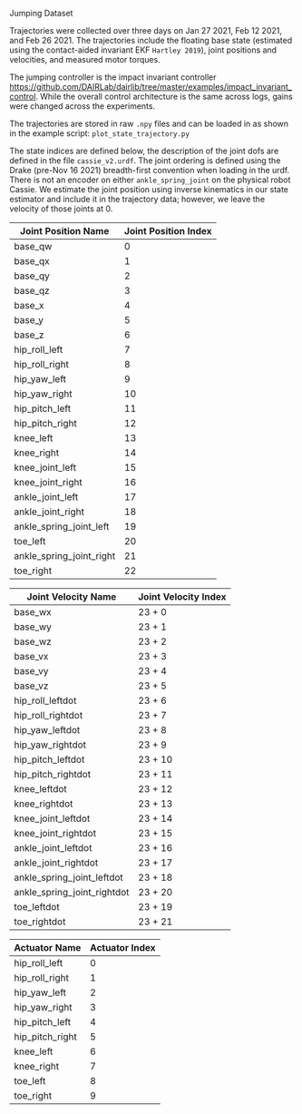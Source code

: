 Jumping Dataset

Trajectories were collected over three days on Jan 27 2021, Feb 12 2021, and Feb 26 2021.
The trajectories include the floating base state (estimated using the contact-aided invariant EKF `Hartley 2019`), joint positions and velocities, and measured motor torques. 

The jumping controller is the impact invariant controller https://github.com/DAIRLab/dairlib/tree/master/examples/impact_invariant_control.
While the overall control architecture is the same across logs, gains were changed across the experiments.

The trajectories are stored in raw `.npy` files and can be loaded in as shown in the example script: `plot_state_trajectory.py`

The state indices are defined below, the description of the joint dofs are defined in the file `cassie_v2.urdf`.
The joint ordering is defined using the Drake (pre-Nov 16 2021) breadth-first convention when loading in the urdf.
There is not an encoder on either `ankle_spring_joint` on the physical robot Cassie. We estimate the joint position using inverse kinematics in our state estimator and include it in the trajectory data; however, we leave the velocity of those joints at 0.

|Joint Position Name| Joint Position Index|
|---|---|
|base_qw | 0|
|base_qx | 1|
|base_qy | 2|
|base_qz | 3|
|base_x | 4|
|base_y | 5|
|base_z | 6|
|hip_roll_left | 7|
|hip_roll_right | 8|
|hip_yaw_left | 9|
|hip_yaw_right | 10|
|hip_pitch_left | 11|
|hip_pitch_right | 12|
|knee_left | 13|
|knee_right | 14|
|knee_joint_left | 15|
|knee_joint_right | 16|
|ankle_joint_left | 17|
|ankle_joint_right | 18|
|ankle_spring_joint_left | 19|
|toe_left | 20|
|ankle_spring_joint_right | 21|
|toe_right | 22|

|Joint Velocity Name| Joint Velocity Index|
|---|---|
|base_wx| 23 + 0|
|base_wy| 23 + 1|
|base_wz| 23 + 2|
|base_vx| 23 + 3|
|base_vy| 23 + 4|
|base_vz| 23 + 5|
|hip_roll_leftdot| 23 + 6|
|hip_roll_rightdot| 23 + 7|
|hip_yaw_leftdot| 23 + 8|
|hip_yaw_rightdot| 23 + 9|
|hip_pitch_leftdot| 23 + 10|
|hip_pitch_rightdot| 23 + 11|
|knee_leftdot| 23 + 12|
|knee_rightdot| 23 + 13|
|knee_joint_leftdot| 23 + 14|
|knee_joint_rightdot| 23 + 15|
|ankle_joint_leftdot| 23 + 16|
|ankle_joint_rightdot| 23 + 17|
|ankle_spring_joint_leftdot| 23 + 18|
|ankle_spring_joint_rightdot| 23 + 20|
|toe_leftdot| 23 + 19|
|toe_rightdot| 23 + 21|

| Actuator Name | Actuator Index |
|---|---|
|hip_roll_left|0|
|hip_roll_right|1|
|hip_yaw_left|2|
|hip_yaw_right|3|
|hip_pitch_left|4|
|hip_pitch_right|5|
|knee_left|6|
|knee_right|7|
|toe_left|8|
|toe_right|9|
 